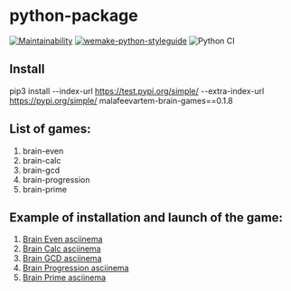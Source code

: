 # python-package


[![Maintainability](https://api.codeclimate.com/v1/badges/806e82ead64e1f76b5ff/maintainability)](https://codeclimate.com/github/MalafeevArtem/python-project-lvl1/maintainability) [![wemake-python-styleguide](https://img.shields.io/badge/style-wemake-000000.svg)](https://github.com/wemake-services/wemake-python-styleguide) ![Python CI](https://github.com/MalafeevArtem/python-project-lvl1/workflows/Python%20CI/badge.svg)

## Install 

pip3 install --index-url https://test.pypi.org/simple/ --extra-index-url https://pypi.org/simple/ malafeevartem-brain-games==0.1.8

## List of games:

1. brain-even
2. brain-calc
3. brain-gcd
4. brain-progression
5. brain-prime

## Example of installation and launch of the game:

1. [Brain Even asciinema](https://asciinema.org/a/XiIfhCcecCxy4m3inWyjdbBX6)
2. [Brain Calc asciinema](https://asciinema.org/a/v58qpdNLkgBnqpZGZvrNZjnYC)
3. [Brain GCD asciinema](https://asciinema.org/a/mNeWV0mCFdyEU3hAs3YegzkX2)
4. [Brain Progression asciinema](https://asciinema.org/a/ZvMpSTod2CkiiIqU1YpwgBvJM)
5. [Brain Prime asciinema](https://asciinema.org/a/maGWrkT2VKQ9V6B2qTO4aSkpQ)